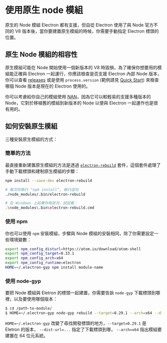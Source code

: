 # 使用原生 node 模組

原生的 Node 模組 Electron 都有支援，但自從 Electron 使用了與 Node 官方不同的 V8 版本後，當你要建置原生模組的時候，你需要手動指定 Electron 標頭的位置。

## 原生 Node 模組的相容性

原生模組可能在 Node 開始使用一個新版本的 V8 時毀損，為了確保你想要用的模組能正確與 Electron 一起運行，你應該檢查是否支援 Electron 內部 Node 版本，你可以查看 [releases](https://github.com/atom/electron/releases) 或是使用 `process.version` (範例請見 [Quick Start](https://github.com/atom/electron/blob/master/docs/tutorial/quick-start.md)) 來檢查哪個 Node 版本是現在的 Electron 使用的。

你可以考慮給你自己的模組使用 [NAN](https://github.com/nodejs/nan/)，因為它可以較輕易的支援多種版本的 Node，它對於移植舊的模組到新版本的 Node 以便與 Electron 一起運作也是很有用的。

## 如何安裝原生模組

三種安裝原生模組的方式：

### 簡單的方法

最直接重新建置原生模組的方法是透過 [`electron-rebuild`](https://github.com/paulcbetts/electron-rebuild) 套件，這個套件處理了手動下載標頭和建制原生模組的步驟：

```sh
npm install --save-dev electron-rebuild

# 每次你執行 "npm install", 執行這句
./node_modules/.bin/electron-rebuild

# 在 Windows 上如果你有狀況，試試看：
.\node_modules\.bin\electron-rebuild.cmd
```

### 使用 npm

你也可以使用 `npm` 安裝模組，步驟與 Node 模組的安裝相同，除了你需要設定一些環境變數：

```bash
export npm_config_disturl=https://atom.io/download/atom-shell
export npm_config_target=0.33.1
export npm_config_arch=x64
export npm_config_runtime=electron
HOME=~/.electron-gyp npm install module-name
```

### 使用 node-gyp 

要把 Node 模組與 Eletron 的標頭一起建置，你需要告訴 `node-gyp` 下載標頭到哪裡，以及要使用哪個版本：

```bash
$ cd /path-to-module/
$ HOME=~/.electron-gyp node-gyp rebuild --target=0.29.1 --arch=x64 --dist-url=https://atom.io/download/atom-shell
```

`HOME=~/.electron-gyp` 改變了尋找開發標頭的地方，`--target=0.29.1` 是 Eletron 的版本， `--dist-url=...` 指定了下載標頭到哪， `--arch=x64` 指出模組要建置在 64 位元系統。
